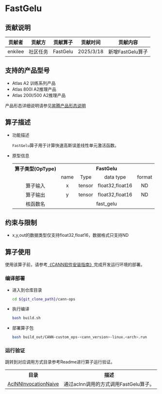 # FastGelu
## 贡献说明
| 贡献者     | 贡献方  | 贡献算子     | 贡献时间      | 贡献内容         |
|---------|------|----------|-----------|--------------|
| enkilee | 社区任务 | FastGelu | 2025/3/18 | 新增FastGelu算子 |

## 支持的产品型号

- Atlas A2 训练系列产品
- Atlas 800I A2推理产品
- Atlas 200I/500 A2推理产品

产品形态详细说明请参见[昇腾产品形态说明](http://www.hiascend.com/document/redirect/CannCommunityProductForm)

## 算子描述
- 功能描述

  `FastGelu`算子用于计算快速高斯误差线性单元激活函数。

- 原型信息

  <table>
    <tr><th align="center">算子类型(OpType)</th><th colspan="4" align="center">FastGelu</th></tr> 
    <tr><td align="center"> </td><td align="center">name</td><td align="center">Type</td><td align="center">data type</td><td align="center">format</td></tr>  
    <tr><td rowspan="2" align="center">算子输入</td>
     
    <tr><td align="center">x</td><td align="center">tensor</td><td align="center">float32,float16</td><td align="center">ND</td></tr>  
    
    <tr><td rowspan="1" align="center">算子输出</td>
    <td align="center">y</td><td align="center">tensor</td><td align="center">float32,float16</td><td align="center">ND</td></tr>  
    
    <tr><td rowspan="1" align="center">核函数名</td><td colspan="4" align="center">fast_gelu</td></tr>  
  </table>

## 约束与限制
- x,y,out的数据类型仅支持float32,float16，数据格式只支持ND

## 算子使用
使用该算子前，请参考[《CANN软件安装指南》](https://hiascend.com/document/redirect/CannCommunityInstSoftware)完成开发运行环境的部署。

### 编译部署
  - 进入到仓库目录

    ```bash
    cd ${git_clone_path}/cann-ops
    ```

  - 执行编译

    ```bash
    bash build.sh
    ```

  - 部署算子包

    ```bash
    bash build_out/CANN-custom_ops-<cann_version>-linux.<arch>.run
    ```

### 运行验证
跳转到对应调用方式目录参考Readme进行算子运行验证。
<table>
    <th>目录</th><th>描述</th>
    <tr>
        <td><a href="./examples/AclNNInvocationNaive"> AclNNInvocationNaive</td><td>通过aclnn调用的方式调用FastGelu算子。</td>
    </tr>
</table>
